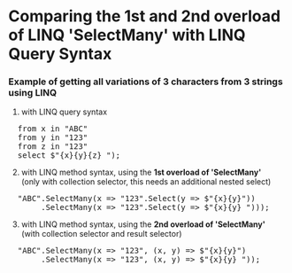# Comparing the 1st and 2nd overload of LINQ 'SelectMany' with LINQ Query Syntax

### Example of getting all variations of 3 characters from 3 strings using LINQ

1. with LINQ query syntax

<pre>
  from x in "ABC"
  from y in "123"
  from z in "123"
  select $"{x}{y}{z} ");
</pre>

2. with LINQ method syntax, using the **1st overload of 'SelectMany'**<br>
(only with collection selector, this needs an additional nested select)

<pre>
  "ABC".SelectMany(x => "123".Select(y => $"{x}{y}"))
       .SelectMany(x => "123".Select(y => $"{x}{y} ")));
</pre>

3. with LINQ method syntax, using the **2nd overload of 'SelectMany'**<br>
(with collection selector and result selector)

<pre>
  "ABC".SelectMany(x => "123", (x, y) => $"{x}{y}")
       .SelectMany(x => "123", (x, y) => $"{x}{y} "));
</pre>
